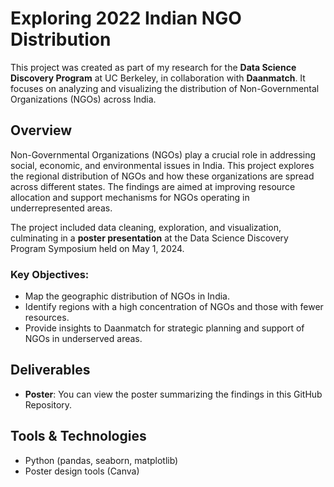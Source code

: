 # Exploring 2022 Indian NGO Distribution

This project was created as part of my research for the **Data Science Discovery Program** at UC Berkeley, in collaboration with **Daanmatch**. It focuses on analyzing and visualizing the distribution of Non-Governmental Organizations (NGOs) across India.

## Overview

Non-Governmental Organizations (NGOs) play a crucial role in addressing social, economic, and environmental issues in India. This project explores the regional distribution of NGOs and how these organizations are spread across different states. The findings are aimed at improving resource allocation and support mechanisms for NGOs operating in underrepresented areas.

The project included data cleaning, exploration, and visualization, culminating in a **poster presentation** at the Data Science Discovery Program Symposium held on May 1, 2024.

### Key Objectives:
- Map the geographic distribution of NGOs in India.
- Identify regions with a high concentration of NGOs and those with fewer resources.
- Provide insights to Daanmatch for strategic planning and support of NGOs in underserved areas.

## Deliverables

- **Poster**: You can view the poster summarizing the findings in this GitHub Repository.  

## Tools & Technologies

- Python (pandas, seaborn, matplotlib)
- Poster design tools (Canva)
